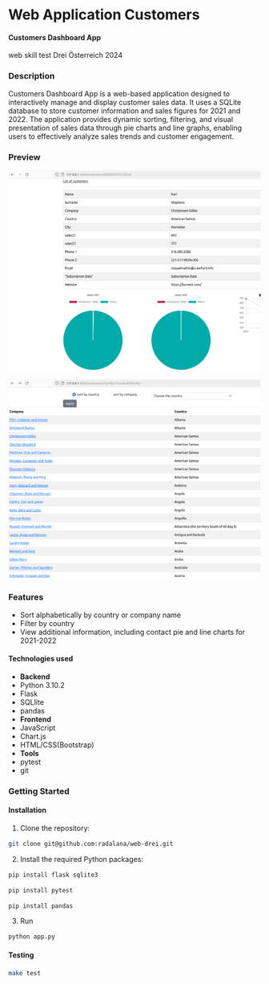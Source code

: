 # Web Application Customers 
#### Customers Dashboard App 
web skill test Drei Österreich 2024 

### Description
Customers Dashboard App is a web-based application designed to interactively manage and display customer sales data. It uses a SQLite database to store customer information and sales figures for 2021 and 2022. The application provides dynamic sorting, filtering, and visual presentation of sales data through pie charts and line graphs, enabling users to effectively analyze sales trends and customer engagement.

### Preview
![Screenshot of Customer Sales Application interface showing a detailed view of a selected customer. The left side of the screen lists customer attributes such as Name, Surname, Company, Country, City, sales figures for 2021 and 2022, contact numbers, email, subscription date, and website. The right side displays two pie charts: the first showing the sales distribution for 2021 and the second for 2022, with the selected company's sales highlighted against others.](company_view.png)

![Screenshot showing the list view of a customer management web application with options to sort by country or company name. Two buttons, 'sort by country' and 'sort by company', are visible at the top, with an 'Apply' button next to a dropdown menu titled 'Choose the country'. Below, a two-column table displays company names on the left and corresponding countries on the right, ranging from Albania to Austria, indicating a multi-national client base](list_view.png)
### Features

- Sort alphabetically by country or company name
- Filter by country
- View additional information, including contact pie and line charts for 2021-2022

#### Technologies used

- **Backend**
- Python 3.10.2
- Flask 
- SQLlite
- pandas
- **Frontend**
- JavaScript
- Chart.js
- HTML/CSS(Bootstrap)
- **Tools**
- pytest
- git

### Getting Started
#### Installation
1. Clone the repository:
```sh
git clone git@github.com:radalana/web-drei.git
```
2. Install the required Python packages:
```sh
pip install flask sqlite3
```
```sh
pip install pytest
```
```sh
pip install pandas
```
3. Run
```sh
python app.py
```
#### Testing
```sh
make test
```
